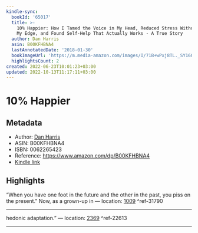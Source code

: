 ```yaml
---
kindle-sync:
  bookId: '65017'
  title: >-
    10% Happier: How I Tamed the Voice in My Head, Reduced Stress Without Losing
    My Edge, and Found Self-Help That Actually Works - A True Story
  author: Dan Harris
  asin: B00KFHBNA4
  lastAnnotatedDate: '2018-01-30'
  bookImageUrl: 'https://m.media-amazon.com/images/I/71B+wPxj8TL._SY160.jpg'
  highlightsCount: 2
created: 2022-06-23T10:01:23+03:00
updated: 2022-10-13T11:17:11+03:00
---
```

# 10% Happier
## Metadata
* Author: [Dan Harris](https://www.amazon.com/Dan-Harris/e/B00HAMJYHG/ref=dp_byline_cont_ebooks_1)
* ASIN: B00KFHBNA4
* ISBN: 0062265423
* Reference: https://www.amazon.com/dp/B00KFHBNA4
* [Kindle link](kindle://book?action=open&asin=B00KFHBNA4)

## Highlights
“When you have one foot in the future and the other in the past, you piss on the present.” Now, as a grown-up in — location: [1009](kindle://book?action=open&asin=B00KFHBNA4&location=1009) ^ref-31790

---
hedonic adaptation.” — location: [2369](kindle://book?action=open&asin=B00KFHBNA4&location=2369) ^ref-22613

---
